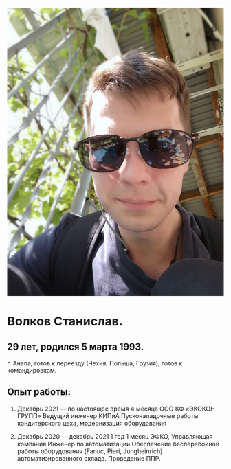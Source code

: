 ![](https://github.com/Stasetskii/Resume/blob/main/img/IMG_20190521_101549.jpg)


# Волков Станислав.

## 29 лет, родился 5 марта 1993.
г. Анапа, готов к переезду (Чехия, Польша, Грузия), готов к командировкам.

## Опыт работы:

1. Декабрь 2021 — по настоящее время
4 месяца
ООО КФ «ЭКОКОН ГРУПП»
Ведущий инженер КИПиА
Пусконаладочные работы кондитерского цеха, модернизация оборудования

2. Декабрь 2020 — декабрь 2021
1 год 1 месяц
ЭФКО, Управляющая компания
Инженер по автоматизации
Обеспечение бесперебойной работы оборудования (Fanuc, Pieri, Jungheinrich) автоматизированного склада. Проведение ППР.
